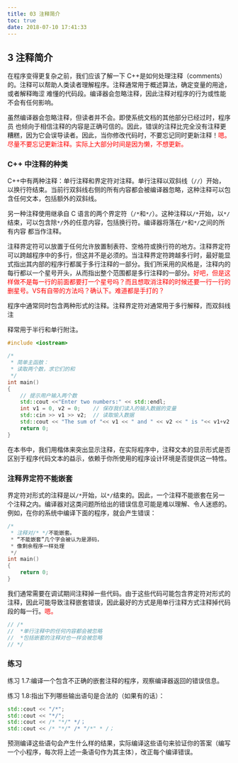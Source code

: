 ```yaml
---
title: 03 注释简介
toc: true
date: 2018-07-10 17:41:33
---
```


## 3 注释简介

在程序变得更复杂之前，我们应该了解一下 C++是如何处理注释（comments）的。注释可以帮助人类读者理解程序。注释通常用于概述算法，确定变量的用途，或者解释晦涩 难懂的代码段。编译器会忽略注释，因此注释对程序的行为或性能不会有任何影响。

虽然编译器会忽略注释，但读者并不会。即使系统文档的其他部分已经过时，程序员 也倾向于相信注释的内容是正确可信的。因此，错误的注释比完全没有注释更糟糕，因为它会误导读者。因此，当你修改代码时，不要忘记同时更新注释！<span style="color:red;">嗯。尽量不要忘记更新注释。实际上大部分时间是因为懒，不想更新。</span>

### C++ 中注释的种类

C++中有两种注释：单行注释和界定符对注释。单行注释以双斜线（`//`）开始，以换行符结束。当前行双斜线右侧的所有内容都会被编译器忽略，这种注释可以包含任何文本，包括额外的双斜线。

另一种注释使用继承自 C 语言的两个界定符（`/*`和`*/`）。这种注释以`/*`开始，以`*/` 结束，可以包含除`*/`外的任意内容，包括换行符。编译器将落在`/*`和`*/`之间的所有内容 都当作注释。

注释界定符可以放置于任何允许放置制表符、空格符或换行符的地方。注释界定符可以跨越程序中的多行，但这并不是必须的。当注释界定符跨越多行时，最好能显式指出其内部的程序行都属于多行注释的一部分。我们所采用的风格是，注释内的每行都以一个星号开头，从而指出整个范围都是多行注释的一部分。<span style="color:red;">好吧，但是这样做不是每一行的前面都要打一个星号吗？而且想取消注释的时候还要一行一行的删星号。VS有自带的方法吗？确认下。难道都是手打的？</span>

程序中通常同时包含两种形式的注释。注释界定符对通常用于多行解释，而双斜线注

释常用于半行和单行附注。

```cpp
#include <iostream>

/*
 * 简单主函敖：
 * 读取两个数，求它们的和
 */
int main()
{
    // 提示用户输入两个数
    std::cout <<"Enter two numbers:" << std::endl;
    int v1 = 0, v2 = 0;    // 保存我们读入的输入数据的变量
    std::cin >> v1 >> v2;  // 读取愉入数据
    std::cout << "The sum of "<< v1 << " and " << v2 << " is "<< v1+v2 << std::endl;
    return 0;
}
```

在本书中，我们用楷体来突出显示注释，在实际程序中，注释文本的显示形式是否区别于程序代码文本的益示，依赖于你所使用的程序设计环境是否提供这一特性。

### 注释界定符不能嵌套

界定符对形式的注释是以`/*`开始，以`*/`结束的。因此，一个注释不能嵌套在另一个注释之内。编译器对这类问题所给出的错误信息可能是难以理解、令人迷惑的。例如，在你的系统中编译下面的程序，就会产生错误：

```cpp
/*
 * 注释对/* */不能嵌套。
 * “不能嵌套”几个字会被认为是源码，
 * 像剩余程序一样处理
 */
int main()
{
    return 0;
}
```

我们通常需要在调试期间注释掉一些代码。由于这些代码可能包含界定符对形式的注释，因此可能导致注释嵌套错误，因此最好的方式是用单行注释方式注释掉代码段的每一行。<span style="color:red;">嗯。</span>

```cpp
// /*
//  *单行注释中的任何内容都会被忽略
//  *包括嵌套的注释对也一样会被忽略
// */
```

### 练习

练习 1.7:编译一个包含不正确的嵌套注释的程序，观察编译器返回的错误信息。

练习 1.8:指出下列哪些输出语句是合法的（如果有的话）：

```cpp
std::cout << "/*";
std::cout << "*/";
std::cout << /* "*/" */；
std::cout << /* "*/" /* "/*" * /；
```

预测编译这些语句会产生什么样的结果，实际编译这些语句来验证你的答案（编写一个小程序，每次将上述一条语句作为其主体），改正每个编译错误。
